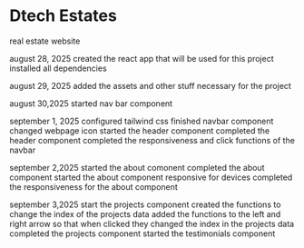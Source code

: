 # Dtech Estates

real estate website

august 28, 2025
created the react app that will be used for this project
installed all dependencies

august 29, 2025
added the assets and other stuff necessary for the project

august 30,2025
started nav bar component

september 1, 2025
configured tailwind css
finished navbar component
changed webpage icon
started the header component
completed the header component
completed the responsiveness and click functions of the navbar

september 2,2025
started the about comonent
completed the about component
started the about component responsive for devices
completed the responsiveness for the about component

september 3,2025
start the projects component
created the functions to change the index of the projects data
added the functions to the left and right arrow so that when clicked they changed the index in 
the projects data
completed the projects component
started the testimonials component
